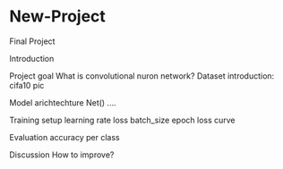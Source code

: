 # New-Project
Final Project

Introduction

Project goal
What is convolutional nuron network?
Dataset introduction: cifa10
pic

Model arichtechture
Net() ....

Training setup
learning rate
loss
batch_size
epoch
loss curve

Evaluation
accuracy per class

Discussion
How to improve?
